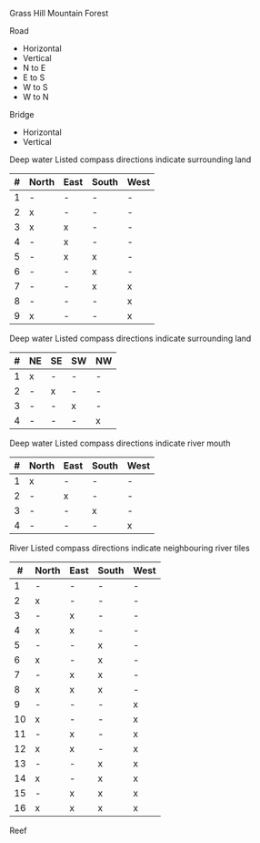 Grass
Hill
Mountain
Forest

Road
* Horizontal
* Vertical
* N to E
* E to S
* W to S
* W to N

Bridge
* Horizontal
* Vertical

Deep water
Listed compass directions indicate surrounding land

| #   | North | East | South | West |
| --- | ----- | ---- | ----- | ---- |
| 1   | -     | -    | -     | -    |
| 2   | x     | -    | -     | -    |
| 3   | x     | x    | -     | -    |
| 4   | -     | x    | -     | -    |
| 5   | -     | x    | x     | -    |
| 6   | -     | -    | x     | -    |
| 7   | -     | -    | x     | x    |
| 8   | -     | -    | -     | x    |
| 9   | x     | -    | -     | x    |
Deep water
Listed compass directions indicate surrounding land

| #   | NE  | SE  | SW  | NW  |
| --- | --- | --- | --- | --- |
| 1   | x   | -   | -   | -   |
| 2   | -   | x   | -   | -   |
| 3   | -   | -   | x   | -   |
| 4   | -   | -   | -   | x   |
Deep water
Listed compass directions indicate river mouth

| #   | North | East | South | West |
| --- | ----- | ---- | ----- | ---- |
| 1   | x     | -    | -     | -    |
| 2   | -     | x    | -     | -    |
| 3   | -     | -    | x     | -    |
| 4   | -     | -    | -     | x    |

River
Listed compass directions indicate neighbouring river tiles

| #   | North | East | South | West |
| --- | ----- | ---- | ----- | ---- |
| 1   | -     | -    | -     | -    |
| 2   | x     | -    | -     | -    |
| 3   | -     | x    | -     | -    |
| 4   | x     | x    | -     | -    |
| 5   | -     | -    | x     | -    |
| 6   | x     | -    | x     | -    |
| 7   | -     | x    | x     | -    |
| 8   | x     | x    | x     | -    |
| 9   | -     | -    | -     | x    |
| 10  | x     | -    | -     | x    |
| 11  | -     | x    | -     | x    |
| 12  | x     | x    | -     | x    |
| 13  | -     | -    | x     | x    |
| 14  | x     | -    | x     | x    |
| 15  | -     | x    | x     | x    |
| 16  | x     | x    | x     | x    |


Reef
